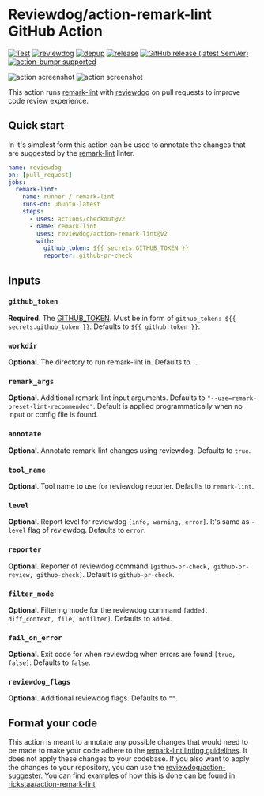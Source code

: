 # Reviewdog/action-remark-lint GitHub Action

[![Test](https://github.com/reviewdog/action-remark-lint/workflows/Test/badge.svg)](https://github.com/reviewdog/action-remark-lint/actions?query=workflow%3ATest)
[![reviewdog](https://github.com/reviewdog/action-remark-lint/workflows/reviewdog/badge.svg)](https://github.com/reviewdog/action-remark-lint/actions?query=workflow%3Areviewdog)
[![depup](https://github.com/reviewdog/action-remark-lint/workflows/depup/badge.svg)](https://github.com/reviewdog/action-remark-lint/actions?query=workflow%3Adepup)
[![release](https://github.com/reviewdog/action-remark-lint/workflows/release/badge.svg)](https://github.com/reviewdog/action-remark-lint/actions?query=workflow%3Arelease)
[![GitHub release (latest SemVer)](https://img.shields.io/github/v/release/reviewdog/action-remark-lint?logo=github\&sort=semver)](https://github.com/reviewdog/action-remark-lint/releases)
[![action-bumpr supported](https://img.shields.io/badge/bumpr-supported-ff69b4?logo=github\&link=https://github.com/haya14busa/action-bumpr)](https://github.com/haya14busa/action-bumpr)

![action screenshot](https://user-images.githubusercontent.com/17570430/102060312-4ee5e000-3df2-11eb-8c82-767afeccd8db.png)
![action screenshot](https://user-images.githubusercontent.com/17570430/102059912-d3842e80-3df1-11eb-9b0a-2e04eab5e294.png)

This action runs [remark-lint](https://github.com/remarkjs/remark-lint) with [reviewdog](https://github.com/reviewdog/reviewdog) on pull requests to improve code review experience.

## Quick start

In it's simplest form this action can be used to annotate the changes that are suggested by the [remark-lint](https://github.com/remarkjs/remark-lint) linter.

```yml
name: reviewdog
on: [pull_request]
jobs:
  remark-lint:
    name: runner / remark-lint
    runs-on: ubuntu-latest
    steps:
      - uses: actions/checkout@v2
      - name: remark-lint
        uses: reviewdog/action-remark-lint@v2
        with:
          github_token: ${{ secrets.GITHUB_TOKEN }}
          reporter: github-pr-check
```

## Inputs

### `github_token`

**Required**. The [GITHUB_TOKEN](https://docs.github.com/en/free-pro-team@latest/actions/reference/authentication-in-a-workflow). Must be in form of `github_token: ${{ secrets.github_token }}`. Defaults to `${{ github.token }}`.

### `workdir`

**Optional**. The directory to run remark-lint in. Defaults to `.`.

### `remark_args`

**Optional**. Additional remark-lint input arguments. Defaults to `"--use=remark-preset-lint-recommended"`. Default is applied programmatically when no input or config file is found.

### `annotate`

**Optional**. Annotate remark-lint changes using reviewdog. Defaults to `true`.

### `tool_name`

**Optional**. Tool name to use for reviewdog reporter. Defaults to `remark-lint`.

### `level`

**Optional**. Report level for reviewdog `[info, warning, error]`. It's same as `-level` flag of reviewdog. Defaults to `error`.

### `reporter`

**Optional**. Reporter of reviewdog command `[github-pr-check, github-pr-review, github-check]`. Default is `github-pr-check`.

### `filter_mode`

**Optional**. Filtering mode for the reviewdog command `[added, diff_context, file, nofilter]`. Defaults to `added`.

### `fail_on_error`

**Optional**. Exit code for when reviewdog when errors are found `[true, false]`. Defaults to `false`.

### `reviewdog_flags`

**Optional**. Additional reviewdog flags. Defaults to `""`.

## Format your code

This action is meant to annotate any possible changes that would need to be made to make your code adhere to the [remark-lint linting guidelines](https://github.com/remarkjs/remark-lint). It does not apply these changes to your codebase. If you also want to apply the changes to your repository, you can use the [reviewdog/action-suggester](https://github.com/reviewdog/action-suggester). You can find examples of how this is done can be found in [rickstaa/action-remark-lint](https://github.com/rickstaa/action-remark-lint/)
